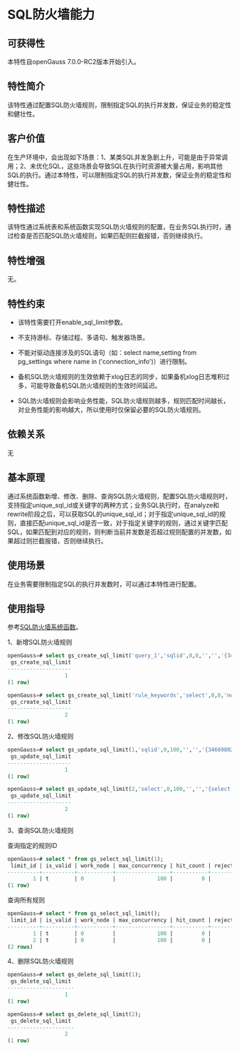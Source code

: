 # SQL防火墙能力

## 可获得性<a name="section14707931165614"></a>

本特性自openGauss 7.0.0-RC2版本开始引入。

## 特性简介<a name="section43398242"></a>

该特性通过配置SQL防火墙规则，限制指定SQL的执行并发数，保证业务的稳定性和健壮性。

## 客户价值<a name="section55039858"></a>

在生产环境中，会出现如下场景：1、某类SQL并发急剧上升，可能是由于异常调用；2、未优化SQL，这些场景会导致SQL在执行时资源被大量占用，影响其他SQL的执行。通过本特性，可以限制指定SQL的执行并发数，保证业务的稳定性和健壮性。

## 特性描述<a name="section25596675"></a>

该特性通过系统表和系统函数实现SQL防火墙规则的配置，在业务SQL执行时，通过检查是否匹配SQL防火墙规则，如果匹配则拦截报错，否则继续执行。

## 特性增强<a name="section29043486"></a>

无。

## 特性约束<a name="section27741012910"></a>

- 该特性需要打开enable_sql_limit参数。

- 不支持游标、存储过程、多语句、触发器场景。

- 不能对驱动连接涉及的SQL语句（如：select name,setting from pg_settings where name in ('connection_info')）进行限制。

- 备机SQL防火墙规则的生效依赖于xlog日志的同步，如果备机xlog日志堆积过多，可能导致备机SQL防火墙规则的生效时间延迟。

- SQL防火墙规则会影响业务性能，SQL防火墙规则越多，规则匹配时间越长，对业务性能的影响越大，所以使用时仅保留必要的SQL防火墙规则。

## 依赖关系<a name="section57771982"></a>

无

## 基本原理<a name="section8406643144717"></a>

通过系统函数新增、修改、删除、查询SQL防火墙规则，配置SQL防火墙规则时，支持指定unique_sql_id或关键字的两种方式；业务SQL执行时，在analyze和rewrite阶段之后，可以获取SQL的unique_sql_id；对于指定unique_sql_id的规则，直接匹配unique_sql_id是否一致，对于指定关键字的规则，通过关键字匹配SQL，如果匹配到对应的规则，则判断当前并发数是否超过规则配置的并发数，如果超过则拦截报错，否则继续执行。

## 使用场景<a name="section8406643144719"></a>

在业务需要限制指定SQL的执行并发数时，可以通过本特性进行配置。

## 使用指导<a name="section8406643144718"></a>

参考[SQL防火墙系统函数](../SQLReference/SQL防火墙系统函数.md)。

1、新增SQL防火墙规则

```sql
openGauss=# select gs_create_sql_limit('query_1','sqlid',0,0,'','','{3466980236}','{db1}','{usr1}');
 gs_create_sql_limit
--------------------
                  1
(1 row)

openGauss=# select gs_create_sql_limit('rule_keywords','select',0,0,'now()','','{select,count,from,test,where,i,>,and,i,<}','','');
 gs_create_sql_limit
--------------------
                  2
(1 row)
```

2、修改SQL防火墙规则

```sql
openGauss=# select gs_update_sql_limit(1,'sqlid',0,100,'','','{3466980236}','{db1}','{usr1}');
 gs_update_sql_limit
--------------------
                  1
(1 row)

openGauss=# select gs_update_sql_limit(2,'select',0,100,'','','{select,count,from,test,where,i,>,and,i,<}','','');
 gs_update_sql_limit
--------------------
                  2
(1 row)
```

3、查询SQL防火墙规则

查询指定的规则ID

```sql
openGauss=# select * from gs_select_sql_limit(1);
 limit_id | is_valid | work_node | max_concurrency | hit_count | reject_count
----------+----------+-----------+-----------------+-----------+-------------
        1 | t        | 0         |             100 |         0 |            0
(1 row)
```

查询所有规则

```sql
openGauss=# select * from gs_select_sql_limit();
 limit_id | is_valid | work_node | max_concurrency | hit_count | reject_count
----------+----------+-----------+-----------------+-----------+-------------
        1 | t        | 0         |             100 |         0 |            0
        2 | t        | 0         |             100 |         0 |            0
(2 rows)
```

4、删除SQL防火墙规则

```sql
openGauss=# select gs_delete_sql_limit(1);
 gs_delete_sql_limit
---------------------
                  1
(1 row)

openGauss=# select gs_delete_sql_limit(2);
 gs_delete_sql_limit
---------------------
                  2
(1 row)
```
